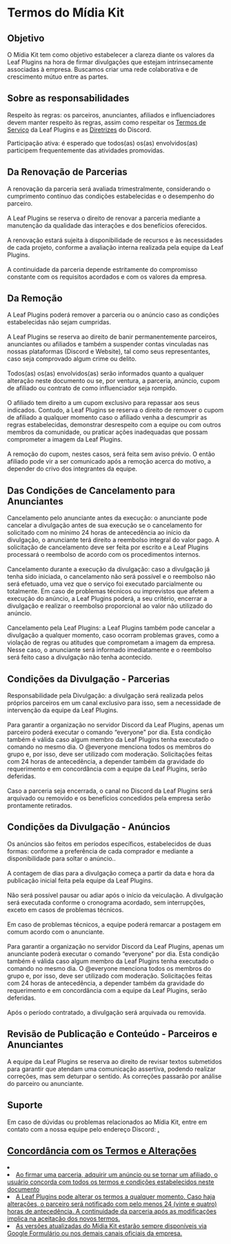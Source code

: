 # Termos do Mídia Kit

## Objetivo

<p>
    O Mídia Kit tem como objetivo estabelecer a clareza diante os valores da Leaf Plugins na hora de firmar divulgações que estejam intrinsecamente associadas à empresa. Buscamos criar uma rede colaborativa e de crescimento mútuo entre as partes.
</p>

## Sobre as responsabilidades

<p>
    <control>Respeito às regras</control>: os parceiros, anunciantes, afiliados e influenciadores devem manter respeito às regras, assim como respeitar os <a href="termos-servicos.md">Termos de Serviço</a> da Leaf Plugins e as <a href="https://discord.com/guidelines">Diretrizes</a> do Discord.
</p>

<p>
    <control>Participação ativa</control>: é esperado que todos(as) os(as) envolvidos(as) participem frequentemente das atividades promovidas.
</p>

## Da Renovação de Parcerias

<p>
    A renovação da parceria será avaliada trimestralmente, considerando o cumprimento contínuo das condições estabelecidas e o desempenho do parceiro.<br>
    <br>
    A Leaf Plugins se reserva o direito de renovar a parceria mediante a manutenção da qualidade das interações e dos benefícios oferecidos.<br>
    <br>
    A renovação estará sujeita à disponibilidade de recursos e às necessidades de cada projeto, conforme a avaliação interna realizada pela equipe da Leaf Plugins.<br>
    <br>    
    A continuidade da parceria depende estritamente do compromisso constante com os requisitos acordados e com os valores da empresa.
</p>

## Da Remoção

<p>
    A Leaf Plugins poderá remover a parceria ou o anúncio caso as condições estabelecidas não sejam cumpridas.<br>
    <br>
    A Leaf Plugins se reserva ao direito de banir permanentemente parceiros, anunciantes ou afiliados e também a suspender contas vinculadas nas nossas plataformas (Discord e Website), tal como seus representantes, caso seja comprovado algum crime ou delito.<br>
    <br>
    Todos(as) os(as) envolvidos(as) serão informados quanto a qualquer alteração neste documento ou se, por ventura, a parceria, anúncio, cupom de afiliado ou contrato de como influenciador seja rompido.<br>
    <br>
    O afiliado tem direito a um cupom exclusivo para repassar aos seus indicados. Contudo, a Leaf Plugins se reserva o direito de remover o cupom de afiliado a qualquer momento caso o afiliado venha a descumprir as regras estabelecidas, demonstrar desrespeito com a equipe ou com outros membros da comunidade, ou praticar ações inadequadas que possam comprometer a imagem da Leaf Plugins.<br>
    <br>
    A remoção do cupom, nestes casos, será feita sem aviso prévio. O então afiliado pode vir a ser comunicado após a remoção acerca do motivo, a depender do crivo dos integrantes da equipe.
</p>

## Das Condições de Cancelamento para Anunciantes

<p>
    <control>Cancelamento pelo anunciante antes da execução</control>: o anunciante pode cancelar a divulgação antes de sua execução se o cancelamento for solicitado com no mínimo 24 horas de antecedência ao início da divulgação, o anunciante terá direito a reembolso integral do valor pago. A solicitação de cancelamento deve ser feita por escrito e a Leaf Plugins processará o reembolso de acordo com os procedimentos internos.<br> 
    <br>
    <control>Cancelamento durante a execução da divulgação</control>: caso a divulgação já tenha sido iniciada, o cancelamento não será possível e o reembolso não será efetuado, uma vez que o serviço foi executado parcialmente ou totalmente. Em caso de problemas técnicos ou imprevistos que afetem a execução do anúncio, a Leaf Plugins poderá, a seu critério, encerrar a divulgação e realizar o reembolso proporcional ao valor não utilizado do anúncio.<br>
    <br>
    <control>Cancelamento pela Leaf Plugins</control>: a Leaf Plugins também pode cancelar a divulgação a qualquer momento, caso ocorram problemas graves, como a violação de regras ou atitudes que comprometam a imagem da empresa. Nesse caso, o anunciante será informado imediatamente e o reembolso será feito caso a divulgação não tenha acontecido.
</p>

## Condições da Divulgação - Parcerias

<p>
    <control>Responsabilidade pela Divulgação</control>: a divulgação será realizada pelos próprios parceiros em um canal exclusivo para isso, sem a necessidade de intervenção da equipe da Leaf Plugins.<br>
    <br>
    Para garantir a organização no servidor Discord da Leaf Plugins, apenas um parceiro poderá executar o comando “everyone" por dia. Esta condição também é válida caso algum membro da Leaf Plugins tenha executado o comando no mesmo dia. O @everyone menciona todos os membros do grupo e, por isso, deve ser utilizado com moderação. Solicitações feitas com 24 horas de antecedência, a depender também da gravidade do requerimento e em concordância com a equipe da Leaf Plugins, serão deferidas.<br>
    <br>
    Caso a parceria seja encerrada, o canal no Discord da Leaf Plugins será arquivado ou removido e os benefícios concedidos pela empresa serão prontamente retirados.
</p>

## Condições da Divulgação - Anúncios

<p>
    Os anúncios são feitos em períodos específicos, estabelecidos de duas formas: conforme a preferência de cada comprador e mediante a disponibilidade para soltar o anúncio..<br>
    <br>
    A contagem de dias para a divulgação começa a partir da data e hora da publicação inicial feita pela equipe da Leaf Plugins.<br>
    <br>
    Não será possível pausar ou adiar após o início da veiculação. A divulgação será executada conforme o cronograma acordado, sem interrupções, exceto em casos de problemas técnicos.<br>
    <br>
    Em caso de problemas técnicos, a equipe poderá remarcar a postagem em comum acordo com o anunciante.<br>
    <br>
    Para garantir a organização no servidor Discord da Leaf Plugins, apenas um anunciante poderá executar o comando “everyone" por dia. Esta condição também é válida caso algum membro da Leaf Plugins tenha executado o comando no mesmo dia. O @everyone menciona todos os membros do grupo e, por isso, deve ser utilizado com moderação. Solicitações feitas com 24 horas de antecedência, a depender também da gravidade do requerimento e em concordância com a equipe da Leaf Plugins, serão deferidas.<br>
    <br>
    Após o período contratado, a divulgação será arquivada ou removida.
</p>

## Revisão de Publicação e Conteúdo  - Parceiros e Anunciantes

<p>
    A equipe da Leaf Plugins se reserva ao direito de revisar textos submetidos para garantir que atendam uma comunicação assertiva, podendo realizar correções, mas sem deturpar o sentido. As correções passarão por análise do parceiro ou anunciante. 
</p>

## Suporte

<p>
    Em caso de dúvidas ou problemas relacionados ao Mídia Kit, entre em contato com a nossa equipe pelo endereço Discord: <a href="https://leafplugins.com/discord"/>.
</p>

## Concordância com os Termos e Alterações

<list type="none">
    <li>
        <list type="none">
        <li>
            Ao firmar uma parceria, adquirir um anúncio ou se tornar um afiliado, o usuário concorda com todos os termos e condições estabelecidos neste documento
        </li>
        <li>
            A Leaf Plugins pode alterar os termos a qualquer momento. Caso haja alterações, o parceiro será notificado com pelo menos 24 (vinte e quatro) horas de antecedência. A continuidade da parceria após as modificações implica na aceitação dos novos termos.
        </li>
        <li>
            As versões atualizadas do Mídia Kit estarão sempre disponíveis via Google Formulário ou nos demais canais oficiais da empresa.
        </li>
        </list>
    </li>
</list>